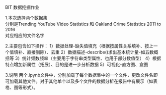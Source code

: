 BIT 数据挖掘作业  

1.本次选择两个数据集  
分别是Trending YouTube Video Statistics 和 Oakland Crime Statistics 2011 to 2016  
对应相应的文件名字

2.主要包含如下操作：
1）数据处理-缺失值填充（根据按属性关系填补、按上一个值填补、直接删除）、去重
2）数据描述-describe()求出基本统计量-如五数概括等
3）统计频数频率（主要用于字符串类型属性、也用于部分数值型）
4）根据特点增加新属性（拓展）、目的是进一步分析数据
5）可视化-直方图、盒图

3.说明
两个.ipynb文件中，分别加载了每个数据集中的一个文件，更改文件名即可加载其他文件。对于其他单个以及多个文件的数据分析在报告中有展示（如表格、图等形式）。

